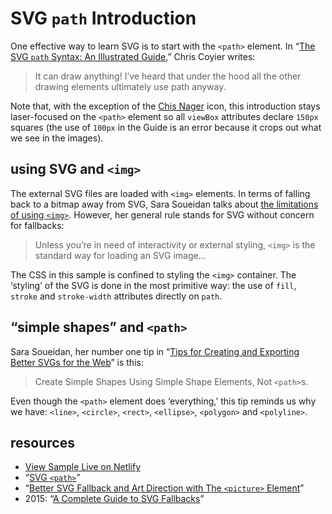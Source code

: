 # SVG `path` Introduction

One effective way to learn SVG is to start with the `<path>` element. In “[The SVG `path` Syntax: An Illustrated Guide](https://css-tricks.com/svg-path-syntax-illustrated-guide/),” Chris Coyier writes:

>It can draw anything! I’ve heard that under the hood all the other drawing elements ultimately use path anyway.

Note that, with the exception of the [Chis Nager](http://chrisnager.com/) icon, this introduction stays laser-focused on the `<path>` element so all `viewBox` attributes declare `150px` squares (the use of `100px` in the Guide is an error because it crops out what we see in the images).

## using SVG and `<img>`

The external SVG files are loaded with `<img>` elements. In terms of falling back to a bitmap away from SVG, Sara Soueidan talks about [the limitations of using `<img>`](https://www.sarasoueidan.com/blog/svg-picture/). However, her general rule stands for SVG without concern for fallbacks:

>Unless you’re in need of interactivity or external styling, `<img>` is the standard way for loading an SVG image…

The CSS in this sample is confined to styling the `<img>` container. The ‘styling’ of the SVG is done in the most primitive way: the use of `fill`, `stroke` and `stroke-width` attributes directly on `path`.

## “simple shapes” and `<path>`

Sara Soueidan, her number one tip in “[Tips for Creating and Exporting Better SVGs for the Web](http://www.sarasoueidan.com/blog/svg-tips-for-designers/)” is this:

> Create Simple Shapes Using Simple Shape Elements, Not `<path>`s.

Even though the `<path>` element does ‘everything,’ this tip reminds us why we have: `<line>`, `<circle>`, `<rect>`, `<ellipse>`, `<polygon>` and `<polyline>`.

## resources

* [View Sample Live on Netlify](https://rasx-node-js.netlify.app/svg-path/)
* “[SVG `<path>`](https://www.w3schools.com/graphics/svg_path.asp)”
* “[Better SVG Fallback and Art Direction with The `<picture>` Element](https://www.sarasoueidan.com/blog/svg-picture/)”
* 2015: “[A Complete Guide to SVG Fallbacks](https://css-tricks.com/a-complete-guide-to-svg-fallbacks/)”
